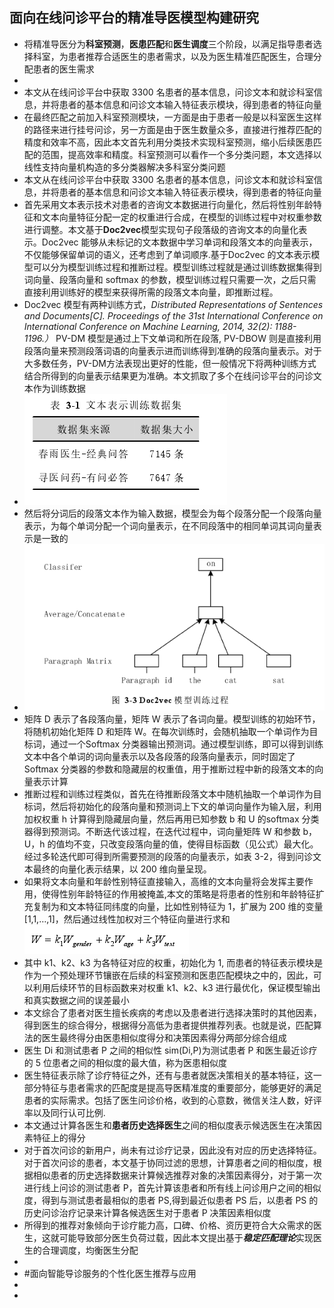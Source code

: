 ## 面向在线问诊平台的精准导医模型构建研究
- 将精准导医分为**科室预测**，**医患匹配**和**医生调度**三个阶段，以满足指导患者选择科室，为患者推荐合适医生的患者需求，以及为医生精准匹配医生，合理分配患者的医生需求
-
- 本文从在线问诊平台中获取 3300 名患者的基本信息，问诊文本和就诊科室信息，并将患者的基本信息和问诊文本输入特征表示模块，得到患者的特征向量
- 在最终匹配之前加入科室预测模块，一方面是由于患者一般是以科室医生这样的路径来进行挂号问诊，另一方面是由于医生数量众多，直接进行推荐匹配的精度和效率不高，因此本文首先利用分类技术实现科室预测，缩小后续医患匹配的范围，提高效率和精度。科室预测可以看作一个多分类问题，本文选择以线性支持向量机构造的多分类器解决多科室分类问题
- 本文从在线问诊平台中获取 3300 名患者的基本信息，问诊文本和就诊科室信息，并将患者的基本信息和问诊文本输入特征表示模块，得到患者的特征向量
- 首先采用文本表示技术对患者的咨询文本数据进行向量化，然后将性别年龄特征和文本向量特征分配一定的权重进行合成，在模型的训练过程中对权重参数进行调整。本文基于**Doc2vec**模型实现句子段落级的咨询文本的向量化表示。Doc2vec 能够从未标记的文本数据中学习单词和段落文本的向量表示，不仅能够保留单词的语义，还考虑到了单词顺序.基于Doc2vec 的文本表示模型可以分为模型训练过程和推断过程。模型训练过程就是通过训练数据集得到词向量、段落向量和 softmax 的参数，模型训练过程只需要一次，之后只需直接利用训练好的模型来获得所需的段落文本向量，即推断过程。
- Doc2vec 模型有两种训练方式，*Distributed Representations of Sentences and Documents[C]. Proceedings of the 31st International Conference on International Conference on Machine Learning, 2014, 32(2): 1188-1196.）*   PV-DM 模型是通过上下文单词和所在段落, PV-DBOW 
  则是直接利用段落向量来预测段落词语的向量表示进而训练得到准确的段落向量表示。对于大多数任务，PV-DM方法表现出更好的性能，但一般情况下将两种训练方式结合所得到的向量表示结果更为准确。本文抓取了多个在线问诊平台的问诊文本作为训练数据
- ![image.png](../assets/image_1633080024810_0.png)
- 然后将分词后的段落文本作为输入数据，模型会为每个段落分配一个段落向量表示，为每个单词分配一个词向量表示，在不同段落中的相同单词其词向量表示是一致的
- ![image.png](../assets/image_1633086910964_0.png)
- 矩阵 D 表示了各段落向量，矩阵 W 表示了各词向量。模型训练的初始环节，将随机初始化矩阵 D 和矩阵 W。在每次训练时，会随机抽取一个单词作为目标词，通过一个Softmax 
  分类器输出预测词。通过模型训练，即可以得到训练文本中各个单词的词向量表示以及各段落的段落向量表示，同时固定了 Softmax 分类器的参数和隐藏层的权重值，用于推断过程中新的段落文本的向量表示计算
- 推断过程和训练过程类似，首先在待推断段落文本中随机抽取一个单词作为目标词，然后将初始化的段落向量和预测词上下文的单词向量作为输入层，利用加权权重 h 计算得到隐藏层向量，然后再用已知参数 b 和 U 的softmax 分类器得到预测词。不断迭代该过程，在迭代过程中，词向量矩阵 W 和参数 b，U，h 的值均不变，只改变段落向量的值，使得目标函数（见公式）最大化。经过多轮迭代即可得到所需要预测的段落的向量表示，如表 3-2，得到问诊文本最终的向量化表示结果，以 200 维向量呈现。
- 如果将文本向量和年龄性别特征直接输入，高维的文本向量将会发挥主要作用，使得性别年龄特征的作用被掩盖,本文的策略是将患者的性别和年龄特征扩充复制为和文本特征同纬度的向量，比如性别特征为 1，扩展为 200 
  维的变量[1,1,…,1]，然后通过线性加权对三个特征向量进行求和 ![image.png](../assets/image_1633088385491_0.png)
- 其中 k1、k2、k3 为各特征对应的权重，初始化为 1, 而患者的特征表示模块是作为一个预处理环节镶嵌在后续的科室预测和医患匹配模块之中的，因此，可以利用后续环节的目标函数来对权重 k1、k2、k3 进行最优化，保证模型输出和真实数据之间的误差最小
- 本文综合了患者对医生擅长疾病的考虑以及患者进行选择决策时的其他因素，得到医生的综合得分，根据得分高低为患者提供推荐列表。也就是说，匹配算法的医生最终得分由医患相似度得分和决策因素得分两部分综合组成
- 医生 Di 和测试患者 P 之间的相似性 sim(Di,P)为测试患者 P 和医生最近诊疗的 5 位患者之间的相似度的最大值，称为医患相似度
- 医生特征表示除了诊疗特征之外，还有与患者就医决策相关的基本特征，这一部分特征与患者需求的匹配度是提高导医精准度的重要部分，能够更好的满足患者的实际需求。包括了医生问诊价格，收到的心意数，微信关注人数，好评率以及同行认可比例.
- 本文通过计算各医生和**患者历史选择医生**之间的相似度表示候选医生在决策因素特征上的得分
- 对于首次问诊的新用户，尚未有过诊疗记录，因此没有对应的历史选择特征。对于首次问诊的患者，本文基于协同过滤的思想，计算患者之间的相似度，根据相似患者的历史选择数据来计算候选推荐对象的决策因素得分，对于第一次进行线上问诊的测试患者 P，首先计算该患者和所有线上问诊用户之间的相似度，得到与测试患者最相似的患者 PS,得到最近似患者 PS 后，以患者 PS 的历史问诊治疗记录来计算各候选医生对于患者 P 决策因素相似度
- 所得到的推荐对象倾向于诊疗能力高，口碑、价格、资历更符合大众需求的医生，这就可能导致部分医生负荷过载，因此本文提出基于***稳定匹配理论***实现医生的合理调度，均衡医生分配
-
- #面向智能导诊服务的个性化医生推荐与应用
-
-